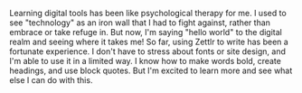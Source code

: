 

Learning digital tools has been like psychological therapy for me. I used to see "technology" as an iron wall that I had to fight against, rather than embrace or take refuge in. But now, I'm saying "hello world" to the digital realm and seeing where it takes me!
    <!--more-->
So far, using Zettlr to write has been a fortunate experience. I don't have to stress about fonts or site design, and I'm able to use it in a limited way. I know how to make words bold, create headings, and use block quotes. But I'm excited to learn more and see what else I can do with this.
